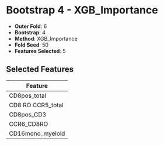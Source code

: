 # Bootstrap 4 - XGB_Importance

- **Outer Fold**: 6
- **Bootstrap**: 4
- **Method**: XGB_Importance
- **Fold Seed**: 50
- **Features Selected**: 5

## Selected Features

| Feature |
|---------|
| CD8pos_total |
| CD8 RO CCR5_total |
| CD8pos_CD3 |
| CCR6_CD8RO |
| CD16mono_myeloid |
